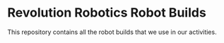 # Revolution Robotics Robot Builds
This repository contains all the robot builds that we use in our activities.
